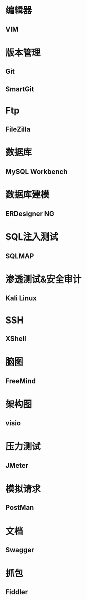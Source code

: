 # 编辑器
## VIM

# 版本管理
## Git
## SmartGit

# Ftp
## FileZilla

# 数据库
## MySQL Workbench

# 数据库建模
## ERDesigner NG

# SQL注入测试
## SQLMAP

# 渗透测试&安全审计
## Kali Linux

# SSH
## XShell

# 脑图
## FreeMind

# 架构图
## visio

# 压力测试
## JMeter

# 模拟请求
## PostMan

# 文档
## Swagger

# 抓包
## Fiddler
